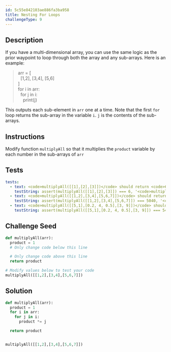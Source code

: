 ```yaml
---
id: 5c55e842103ae886fa3ba958
title: Nesting For Loops
challengeType: 9
---
```


## Description
<section id='description'>
If you have a multi-dimensional array, you can use the same logic as the prior waypoint to loop through both the array and any sub-arrays. Here is an example:
<blockquote>arr = [<br>&nbsp;&nbsp;[1,2], [3,4], [5,6]<br>]<br>for i in arr:<br>&nbsp;&nbsp;for j in i:<br>&nbsp;&nbsp;&nbsp;&nbsp;print(j)</blockquote>
This outputs each sub-element in <code>arr</code> one at a time. Note that the first <code>for</code> loop returns the sub-array in the variable <code>i</code>. <code>j</code> is the contents of the sub-arrays.
</section>

## Instructions
<section id='instructions'>
Modify function <code>multiplyAll</code> so that it multiplies the <code>product</code> variable by each number in the sub-arrays of <code>arr</code>
</section>

## Tests
<section id='tests'>

```yml
tests:
  - text: <code>multiplyAll([[1],[2],[3]])</code> should return <code>6</code>
    testString: assert(multiplyAll([[1],[2],[3]]) === 6, '<code>multiplyAll([[1],[2],[3]])</code> should return <code>6</code>');
  - text: <code>multiplyAll([[1,2],[3,4],[5,6,7]])</code> should return <code>5040</code>
    testString: assert(multiplyAll([[1,2],[3,4],[5,6,7]]) === 5040, '<code>multiplyAll([[1,2],[3,4],[5,6,7]])</code> should return <code>5040</code>');
  - text: <code>multiplyAll([[5,1],[0.2, 4, 0.5],[3, 9]])</code> should return <code>54</code>
    testString: assert(multiplyAll([[5,1],[0.2, 4, 0.5],[3, 9]]) === 54, '<code>multiplyAll([[5,1],[0.2, 4, 0.5],[3, 9]])</code> should return <code>54</code>');

```

</section>

## Challenge Seed
<section id='challengeSeed'>

<div id='py-seed'>

```python
def multiplyAll(arr):
  product = 1
  # Only change code below this line

  # Only change code above this line
  return product

# Modify values below to test your code
multiplyAll([[1,2],[3,4],[5,6,7]])

```

</div>

</section>

## Solution
<section id='solution'>

```python
def multiplyAll(arr):
  product = 1
  for i in arr:
    for j in i:
      product *= j

  return product


multiplyAll([[1,2],[3,4],[5,6,7]])
```

</section>
